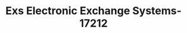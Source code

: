---
f_zip-code: 99163
f_state-code: WA
title: Exs Electronic Exchange Systems-17212
f_phone: 509-334-3813
f_city-only: Pullman
f_address: 102 W Main Street Mall Pullman
f_location-unique-id: '17212'
slug: exs-electronic-exchange-systems-17212
updated-on: '2024-05-30T13:46:58.046Z'
created-on: '2024-05-30T13:36:59.803Z'
published-on: '2024-05-30T13:54:32.469Z'
f_city-state: cms/city/pullman-wa.md
f_company: cms/company/exs-electronic-exchange-systems.md
f_state: cms/state/washington.md
layout: '[payday-loan].html'
tags: payday-loan
---